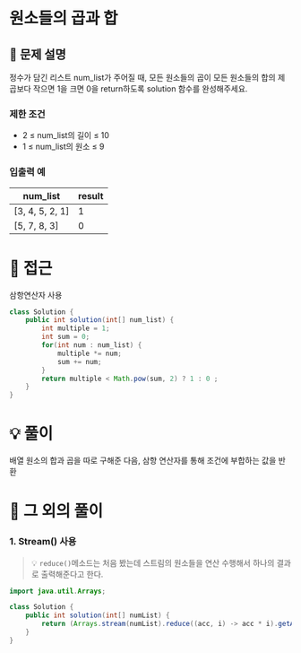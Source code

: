 # 원소들의 곱과 합

## 📌 문제 설명

정수가 담긴 리스트 num_list가 주어질 때, 모든 원소들의 곱이 모든 원소들의 합의 제곱보다 작으면 1을 크면 0을 return하도록 solution 함수를 완성해주세요.

### 제한 조건

- 2 ≤ num_list의 길이 ≤ 10
- 1 ≤ num_list의 원소 ≤ 9

### 입출력 예

| num_list        | result |
| --------------- | ------ |
| [3, 4, 5, 2, 1] | 1      |
| [5, 7, 8, 3]    | 0      |

# 🧐 접근

삼항연산자 사용

```java
class Solution {
    public int solution(int[] num_list) {
        int multiple = 1;
        int sum = 0;
        for(int num : num_list) {
            multiple *= num;
            sum += num;
        }
        return multiple < Math.pow(sum, 2) ? 1 : 0 ;
    }
}
```

# 💡 풀이

배열 원소의 합과 곱을 따로 구해준 다음,
삼항 연산자를 통해 조건에 부합하는 값을 반환

# 📘 그 외의 풀이

### 1. Stream() 사용

> 💡 `reduce()`메소드는 처음 봤는데 스트림의 원소들을 연산 수행해서 하나의 결과로 출력해준다고 한다.

```java
import java.util.Arrays;

class Solution {
    public int solution(int[] numList) {
        return (Arrays.stream(numList).reduce((acc, i) -> acc * i).getAsInt() < Math.pow(Arrays.stream(numList).sum(), 2)) ? 1 : 0;
    }
}
```